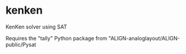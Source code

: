 # kenken
KenKen solver using SAT

Requires the "tally" Python package from "ALIGN-analoglayout/ALIGN-public/Pysat
